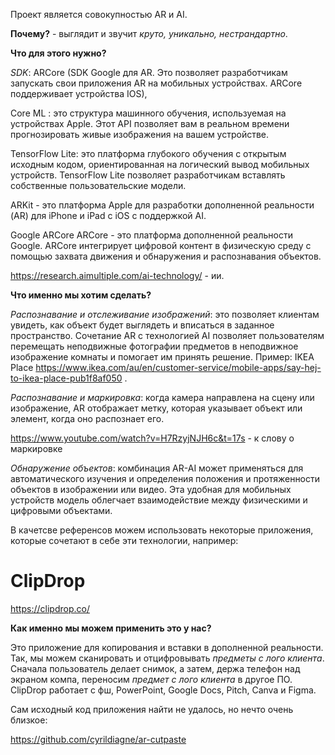 Проект является совокупностью AR и AI. 

**Почему?** -  выглядит и звучит *круто, уникально, нестрандартно*. 

**Что для этого нужно?** 

*SDK*: ARCore (SDK Google для AR. Это позволяет разработчикам запускать свои приложения AR на мобильных устройствах. ARCore поддерживает устройства IOS),

Core ML : это структура машинного обучения, используемая на устройствах Apple. Этот API позволяет вам в реальном времени прогнозировать живые изображения на вашем устройстве.

TensorFlow Lite: это платформа глубокого обучения с открытым исходным кодом, ориентированная на логический вывод мобильных устройств. TensorFlow Lite позволяет разработчикам вставлять собственные пользовательские модели.

ARKit - это платформа Apple для разработки дополненной реальности (AR) для iPhone и iPad с iOS с поддержкой AI.

Google ARCore
ARCore - это платформа дополненной реальности Google. ARCore интегрирует цифровой контент в физическую среду с помощью захвата движения и обнаружения и распознавания объектов.



https://research.aimultiple.com/ai-technology/  - ии.

**Что именно мы хотим сделать?**

*Распознавание и отслеживание изображений*: это позволяет клиентам увидеть, как объект будет выглядеть и вписаться в заданное пространство. Сочетание AR с технологией AI позволяет пользователям перемещать неподвижные фотографии предметов в неподвижное изображение комнаты и помогает им принять решение. Пример: IKEA Place  https://www.ikea.com/au/en/customer-service/mobile-apps/say-hej-to-ikea-place-pub1f8af050 . 

*Распознавание и маркировка*: когда камера направлена ​​на сцену или изображение, AR отображает метку, которая указывает объект или элемент, когда оно распознает его. 


https://www.youtube.com/watch?v=H7RzyjNJH6c&t=17s  - к слову о маркировке



*Обнаружение объектов*: комбинация AR-AI может применяться для автоматического изучения и определения положения и протяженности объектов в изображении или видео. Эта удобная для мобильных устройств модель облегчает взаимодействие между физическими и цифровыми объектами. 

В качетсве референсов можем использовать некоторые приложения, которые сочетают в себе эти технологии, например:

# ClipDrop
https://clipdrop.co/

**Как именно мы можем применить это у нас?**

 Это приложение для копирования и вставки в дополненной реальности. Так, мы можем сканировать и отцифровывать *предметы с лого клиента*. Сначала пользователь делает снимок, а затем, держа телефон над экраном компа, переносим *предмет с лого клиента* в другое ПО. ClipDrop работает с фш, PowerPoint, Google Docs, Pitch, Canva и Figma. 

 Сам исходный код приложения найти не удалось, но нечто очень близкое:

 https://github.com/cyrildiagne/ar-cutpaste

